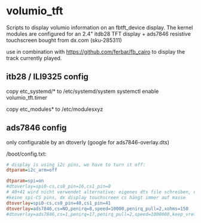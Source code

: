 # volumio_tft
Scripts to display volumio information on an fbtft_device display. The kernel modules are configured for an 2.4" itdb28 TFT display + ads7846 resistive touchscreen bought from dx.com (sku-285311)

use in combination with https://github.com/ferbar/fb_cairo to display the track currently played.

## itb28 / ILI9325 config
copy etc_systemd/* to /etc/systemd/system
systemctl enable volumio_tft.timer

copy etc_modules* to /etc/modulesxyz

## ads7846 config
only configurable by an dtoverly (google for ads7846-overlay.dts)

/boot/config.txt:
```ini
# display is using i2c pins, we have to turn it off:
dtparam=i2c_arm=off

dtparam=spi=on
#dtoverlay=spi0-cs,cs0_pin=16,cs1_pin=0
# 40+41 wird nicht verwendet alternative: eigenes dts file schreiben, default cs1=7 wird vom display verwendet
#keine spi-CS pins, dx display touchscreen cs hängt immer auf masse
dtoverlay=spi0-cs,cs0_pin=40,cs1_pin=41
dtoverlay=ads7846,cs=NO,penirq=8,speed=10000,penirq_pull=2,xohms=150
#dtoverlay=ads7846,cs=1,penirq=17,penirq_pull=2,speed=1000000,keep_vref_on=1,swapxy=1,pmax=255,xohms=60,xmin=200,xmax=3900,ymin=200,ymax=3900
```


